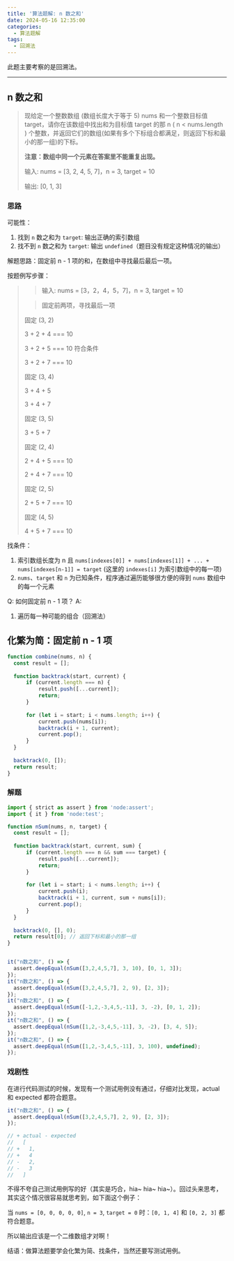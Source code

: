 ```yaml
---
title: '算法题解: n 数之和'
date: 2024-05-16 12:35:00
categories:
  - 算法题解
tags:
  - 回溯法
---
```


此题主要考察的是回溯法。

---

## n 数之和

> 现给定一个整数数组 (数组长度大于等于 5) nums 和一个整数目标值 target，请你在该数组中找出和为目标值 target 的那 n ( n < nums.length ) 个整数，并返回它们的数组(如果有多个下标组合都满足，则返回下标和最小的那一组)的下标。
>
> **注意：数组中同一个元素在答案里不能重复出现。**
>
> 输入: nums = [3, 2, 4, 5, 7]，n = 3, target = 10
>
> 输出: [0, 1, 3]

### 思路

可能性：

1. 找到 `n` 数之和为 `target`: 输出正确的索引数组
2. 找不到 `n` 数之和为 `target`: 输出 `undefined`（题目没有规定这种情况的输出）

解题思路：固定前 n - 1 项的和，在数组中寻找最后最后一项。

按题例写步骤：

>> 输入: nums = [3，2，4，5，7]，n = 3, target = 10
>
>> 固定前两项，寻找最后一项
>
> 固定 (3, 2)
>
> 3 + 2 + 4 === 10
>
> 3 + 2 + 5 === 10 符合条件
>
> 3 + 2 + 7 === 10
>
> 固定 (3, 4)
>
> 3 + 4 + 5
>
> 3 + 4 + 7
>
> 固定 (3, 5)
>
> 3 + 5 + 7
>
> 固定 (2, 4)
>
> 2 + 4 + 5 === 10
>
> 2 + 4 + 7 === 10
>
> 固定 (2, 5)
>
> 2 + 5 + 7 === 10
>
> 固定 (4, 5)
>
> 4 + 5 + 7 === 10

找条件：
  1. 索引数组长度为 n 且 `nums[indexes[0]] + nums[indexes[1]] + ... + nums[indexes[n-1]] = target` (这里的 `indexes[i]` 为索引数组中的每一项)
  2. `nums`、`target` 和 `n` 为已知条件，程序通过遍历能够很方便的得到 `nums` 数组中的每一个元素

Q: 如何固定前 n - 1 项？
A: 
1. 遍历每一种可能的组合（回溯法）

## 化繁为简：固定前 n - 1 项

```js
function combine(nums, n) {
  const result = [];
  
  function backtrack(start, current) {
      if (current.length === n) {
          result.push([...current]);
          return;
      }
      
      for (let i = start; i < nums.length; i++) {
          current.push(nums[i]);
          backtrack(i + 1, current);
          current.pop();
      }
  }
  
  backtrack(0, []);
  return result;
}
```

### 解题

```js
import { strict as assert } from 'node:assert';
import { it } from 'node:test';

function nSum(nums, n, target) {
  const result = [];
  
  function backtrack(start, current, sum) {
      if (current.length === n && sum === target) {
          result.push([...current]);
          return;
      }
      
      for (let i = start; i < nums.length; i++) {
          current.push(i);
          backtrack(i + 1, current, sum + nums[i]);
          current.pop();
      }
  }
  
  backtrack(0, [], 0);
  return result[0]; // 返回下标和最小的那一组
}


it("n数之和", () => {
  assert.deepEqual(nSum([3,2,4,5,7], 3, 10), [0, 1, 3]);
});
it("n数之和", () => {
  assert.deepEqual(nSum([3,2,4,5,7], 2, 9), [2, 3]);
});
it("n数之和", () => {
  assert.deepEqual(nSum([-1,2,-3,4,5,-11], 3, -2), [0, 1, 2]);
});
it("n数之和", () => {
  assert.deepEqual(nSum([1,2,-3,4,5,-11], 3, -2), [3, 4, 5]);
});
it("n数之和", () => {
  assert.deepEqual(nSum([1,2,-3,4,5,-11], 3, 100), undefined);
});
```
### 戏剧性

在进行代码测试的时候，发现有一个测试用例没有通过，仔细对比发现，actual 和 expected 都符合题意。

```js
it("n数之和", () => {
  assert.deepEqual(nSum([3,2,4,5,7], 2, 9), [2, 3]);
});

// + actual - expected
//   [
// +   1,
// +   4
// -   2,
// -   3
//   ]
```

不得不夸自己测试用例写的好（其实是巧合，hia~ hia~ hia~）。回过头来思考，其实这个情况很容易就思考到，如下面这个例子：

当 `nums = [0, 0, 0, 0, 0]`, `n = 3`, `target = 0` 时：`[0, 1, 4]` 和 `[0, 2, 3]` 都符合题意。

所以输出应该是一个二维数组才对啊！

结语：做算法题要学会化繁为简、找条件，当然还要写测试用例。